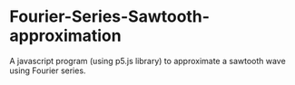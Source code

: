 # Fourier-Series-Sawtooth-approximation
A javascript program (using p5.js library) to approximate a sawtooth wave using Fourier series.
